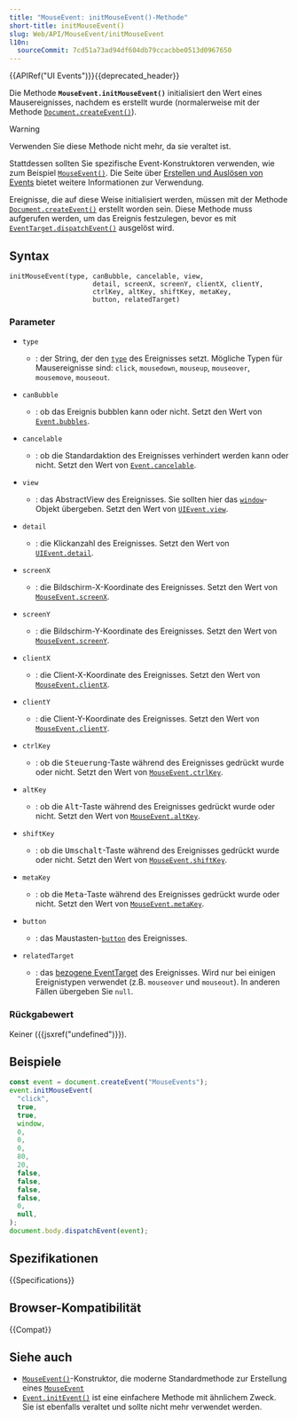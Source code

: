 ```yaml
---
title: "MouseEvent: initMouseEvent()-Methode"
short-title: initMouseEvent()
slug: Web/API/MouseEvent/initMouseEvent
l10n:
  sourceCommit: 7cd51a73ad94df604db79ccacbbe0513d0967650
---
```


{{APIRef("UI Events")}}{{deprecated_header}}

Die Methode **`MouseEvent.initMouseEvent()`** initialisiert den Wert eines Mausereignisses, nachdem es erstellt wurde (normalerweise mit der Methode [`Document.createEvent()`](/de/docs/Web/API/Document/createEvent)).

> [!WARNING]
> Verwenden Sie diese Methode nicht mehr, da sie veraltet ist.
>
> Stattdessen sollten Sie spezifische Event-Konstruktoren verwenden, wie zum Beispiel [`MouseEvent()`](/de/docs/Web/API/MouseEvent/MouseEvent).
> Die Seite über [Erstellen und Auslösen von Events](/de/docs/Web/Events/Creating_and_triggering_events) bietet weitere Informationen zur Verwendung.

Ereignisse, die auf diese Weise initialisiert werden, müssen mit der Methode [`Document.createEvent()`](/de/docs/Web/API/Document/createEvent) erstellt worden sein. Diese Methode muss aufgerufen werden, um das Ereignis festzulegen, bevor es mit [`EventTarget.dispatchEvent()`](/de/docs/Web/API/EventTarget/dispatchEvent) ausgelöst wird.

## Syntax

```js-nolint
initMouseEvent(type, canBubble, cancelable, view,
                     detail, screenX, screenY, clientX, clientY,
                     ctrlKey, altKey, shiftKey, metaKey,
                     button, relatedTarget)
```

### Parameter

- `type`
  - : der String, der den [`type`](/de/docs/Web/API/Event/type) des Ereignisses setzt. Mögliche Typen für Mausereignisse sind: `click`, `mousedown`, `mouseup`, `mouseover`, `mousemove`, `mouseout`.
- `canBubble`
  - : ob das Ereignis bubblen kann oder nicht. Setzt den Wert von [`Event.bubbles`](/de/docs/Web/API/Event/bubbles).
- `cancelable`
  - : ob die Standardaktion des Ereignisses verhindert werden kann oder nicht. Setzt den Wert von [`Event.cancelable`](/de/docs/Web/API/Event/cancelable).
- `view`
  - : das AbstractView des Ereignisses. Sie sollten hier das [`window`](/de/docs/Web/API/Window)-Objekt übergeben. Setzt den Wert von [`UIEvent.view`](/de/docs/Web/API/UIEvent/view).
- `detail`
  - : die Klickanzahl des Ereignisses. Setzt den Wert von [`UIEvent.detail`](/de/docs/Web/API/UIEvent/detail).
- `screenX`
  - : die Bildschirm-X-Koordinate des Ereignisses. Setzt den Wert von [`MouseEvent.screenX`](/de/docs/Web/API/MouseEvent/screenX).
- `screenY`
  - : die Bildschirm-Y-Koordinate des Ereignisses. Setzt den Wert von [`MouseEvent.screenY`](/de/docs/Web/API/MouseEvent/screenY).
- `clientX`
  - : die Client-X-Koordinate des Ereignisses. Setzt den Wert von [`MouseEvent.clientX`](/de/docs/Web/API/MouseEvent/clientX).
- `clientY`
  - : die Client-Y-Koordinate des Ereignisses. Setzt den Wert von [`MouseEvent.clientY`](/de/docs/Web/API/MouseEvent/clientY).
- `ctrlKey`

  - : ob die <kbd>Steuerung</kbd>-Taste während des Ereignisses gedrückt wurde oder nicht. Setzt den Wert von [`MouseEvent.ctrlKey`](/de/docs/Web/API/MouseEvent/ctrlKey).

- `altKey`

  - : ob die <kbd>Alt</kbd>-Taste während des Ereignisses gedrückt wurde oder nicht. Setzt den Wert von [`MouseEvent.altKey`](/de/docs/Web/API/MouseEvent/altKey).

- `shiftKey`

  - : ob die <kbd>Umschalt</kbd>-Taste während des Ereignisses gedrückt wurde oder nicht. Setzt den Wert von [`MouseEvent.shiftKey`](/de/docs/Web/API/MouseEvent/shiftKey).

- `metaKey`

  - : ob die <kbd>Meta</kbd>-Taste während des Ereignisses gedrückt wurde oder nicht. Setzt den Wert von [`MouseEvent.metaKey`](/de/docs/Web/API/MouseEvent/metaKey).

- `button`
  - : das Maustasten-[`button`](/de/docs/Web/API/MouseEvent/button) des Ereignisses.
- `relatedTarget`
  - : das [bezogene EventTarget](/de/docs/Web/API/MouseEvent/relatedTarget) des Ereignisses. Wird nur bei einigen Ereignistypen verwendet (z.B. `mouseover` und `mouseout`). In anderen Fällen übergeben Sie `null`.

### Rückgabewert

Keiner ({{jsxref("undefined")}}).

## Beispiele

```js
const event = document.createEvent("MouseEvents");
event.initMouseEvent(
  "click",
  true,
  true,
  window,
  0,
  0,
  0,
  80,
  20,
  false,
  false,
  false,
  false,
  0,
  null,
);
document.body.dispatchEvent(event);
```

## Spezifikationen

{{Specifications}}

## Browser-Kompatibilität

{{Compat}}

## Siehe auch

- [`MouseEvent()`](/de/docs/Web/API/MouseEvent/MouseEvent)-Konstruktor, die moderne Standardmethode zur Erstellung eines [`MouseEvent`](/de/docs/Web/API/MouseEvent)
- [`Event.initEvent()`](/de/docs/Web/API/Event/initEvent) ist eine einfachere Methode mit ähnlichem Zweck. Sie ist ebenfalls veraltet und sollte nicht mehr verwendet werden.
